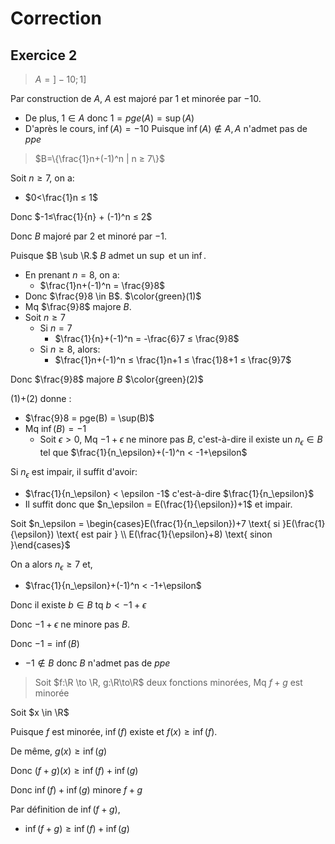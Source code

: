 # Correction

## Exercice 2

> $A=]-10;1]$

Par construction de $A,$ $A$ est majoré par $1$ et minorée par $-10$.
- De plus, $1\in A$ donc $1 = pge(A) = \sup(A)$
- D'après le cours, $\inf(A) = -10$
Puisque $\inf(A) \notin A, A$ n'admet pas de $ppe$


> $B=\{\frac{1}n+(-1)^n | n ≥ 7\}$

Soit $n≥7,$ on a:
- $0<\frac{1}n ≤ 1$

Donc $-1≤\frac{1}{n} + (-1)^n ≤ 2$

Donc $B$ majoré par $2$ et minoré par $-1$.

Puisque $B \sub \R.$ $B$ admet un $\sup$ et un $\inf$. 
- En prenant $n = 8,$ on a:
    - $\frac{1}n+(-1)^n = \frac{9}8$ 
- Donc $\frac{9}8 \in B$. $\color{green}(1)$
- Mq $\frac{9}8$ majore $B$.
- Soit $n ≥ 7$
    - Si $n = 7$ 
        - $\frac{1}{n}+(-1)^n = -\frac{6}7 ≤ \frac{9}8$ 
    - Si $n≥8,$ alors:
        - $\frac{1}n+(-1)^n ≤ \frac{1}n+1 ≤ \frac{1}8+1 ≤ \frac{9}7$  

Donc $\frac{9}8$ majore $B$ $\color{green}(2)$

(1)+(2) donne :
- $\frac{9}8 = pge(B) = \sup(B)$
- Mq $\inf(B) = -1$
    - Soit $\epsilon > 0,$ Mq $-1+\epsilon$ ne minore pas $B,$ c'est-à-dire il existe un $n_{\epsilon} \in B$ tel que $\frac{1}{n_\epsilon}+(-1)^n < -1+\epsilon$ 

Si $n_\epsilon$ est impair, il suffit d'avoir:
- $\frac{1}{n_\epsilon} < \epsilon -1$ c'est-à-dire $\frac{1}{n_\epsilon}$
- Il suffit donc que $n_\epsilon = E(\frac{1}{\epsilon})+1$ et impair.

Soit $n_\epsilon = \begin{cases}E(\frac{1}{n_\epsilon})+7 \text{ si }E(\frac{1}{\epsilon}) \text{ est pair } \\ E(\frac{1}{\epsilon}+8) \text{ sinon }\end{cases}$

On a alors $n_\epsilon ≥ 7$ et,
- $\frac{1}{n_\epsilon}+(-1)^n < -1+\epsilon$

Donc il existe $b \in B$ tq $b < -1+\epsilon$

Donc $-1+\epsilon$ ne minore pas $B$.

Donc $-1=\inf(B)$
- $-1\notin B$ donc $B$ n'admet pas de $ppe$

> Soit $f:\R \to \R, g:\R\to\R$ deux fonctions minorées, Mq $f+g$ est minorée

Soit $x \in \R$

Puisque $f$ est minorée, $\inf(f)$ existe et $f(x)≥\inf(f)$.

De même, $g(x) ≥ \inf(g)$

Donc $(f+g)(x) ≥ \inf(f)+\inf(g)$

Donc $\inf(f)+\inf(g)$ minore $f+g$

Par définition de $\inf(f+g),$
- $\inf(f+g)≥\inf(f)+\inf(g)$
